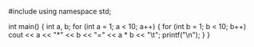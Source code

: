 #include <iostream>
using namespace std;

int main()
{
    int a, b;
    for (int a = 1; a < 10; a++)
    {
        for (int b = 1; b < 10; b++)
            cout << a << "*" << b << "=" << a * b << "\t";
        printf("\n");
    }
}
